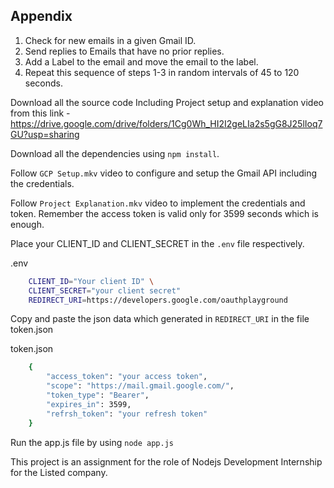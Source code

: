 ## Appendix

1. Check for new emails in a given Gmail ID.
2. Send replies to Emails that have no prior replies.
3. Add a Label to the email and move the email to the label.
4. Repeat this sequence of steps 1-3 in random intervals of 45 to 120 seconds.

Download all the source code Including Project setup and explanation video from this link - https://drive.google.com/drive/folders/1Cg0Wh_HI2I2geLIa2s5gG8J25lIoq7GU?usp=sharing

Download all the dependencies using `npm install`.

Follow `GCP Setup.mkv` video to configure and setup the Gmail API including the credentials.

Follow `Project Explanation.mkv` video to implement the credentials and token. Remember the access token is valid only for 3599 seconds which is enough.

Place your CLIENT_ID and CLIENT_SECRET in the `.env` file respectively.

.env

```bash
    CLIENT_ID="Your client ID" \
    CLIENT_SECRET="your client secret"
    REDIRECT_URI=https://developers.google.com/oauthplayground
```

Copy and paste the json data which generated in `REDIRECT_URI` in the file token.json

token.json

```bash
    {
        "access_token": "your access token",
        "scope": "https://mail.gmail.google.com/",
        "token_type": "Bearer",
        "expires_in": 3599,
        "refrsh_token": "your refresh token"
    }
```

Run the app.js file by using `node app.js`

This project is an assignment for the role of Nodejs Development Internship for the Listed company.

